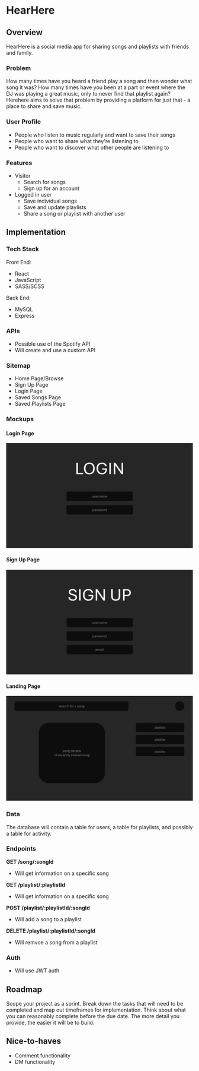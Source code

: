# HearHere

## Overview

HearHere is a social media app for sharing songs and playlists with friends and family.

### Problem

How many times have you heard a friend play a song and then wonder what song it was? How many times have you been at a part or event where the DJ was playing a great music, only to never find that playlist again? Herehere aims to solve that problem by providing a platform for just that - a place to share and save music.

### User Profile

- People who listen to music regularly and want to save their songs
- People who want to share what they're listening to
- People who want to discover what other people are listening to

### Features

- Visitor
    - Search for songs
    - Sign up for an account
- Logged in user
    - Save individual songs
    - Save and update playlists
    - Share a song or playlist with another user

## Implementation

### Tech Stack

Front End:
- React
- JavaScript
- SASS/SCSS

Back End:
- MySQL
- Express

### APIs

- Possible use of the Spotify API
- Will create and use a custom API

### Sitemap

- Home Page/Browse
- Sign Up Page
- Login Page
- Saved Songs Page
- Saved Playlists Page

### Mockups

#### Login Page
![](/mockups/login.png)

#### Sign Up Page
![](/mockups/signup.png)

#### Landing Page
![](/mockups/landing.png)


### Data

The database will contain a table for users, a table for playlists, and possibly a table for activity.

### Endpoints

**GET /song/:songId**
- Will get information on a specific song

**GET /playlist/:playlistId**
- Will get information on a specific song

**POST /playlist/:playlistId/:songId**
- Will add a song to a playlist

**DELETE /playlist/:playlistId/:songId**
- Will remvoe a song from a playlist

### Auth

- Will use JWT auth

## Roadmap

Scope your project as a sprint. Break down the tasks that will need to be completed and map out timeframes for implementation. Think about what you can reasonably complete before the due date. The more detail you provide, the easier it will be to build.

## Nice-to-haves

- Comment functionality
- DM functionality
